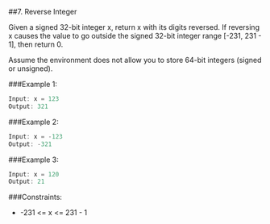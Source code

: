 ##7. Reverse Integer

Given a signed 32-bit integer x, return x with its digits reversed. If reversing x causes the value to go outside the signed 32-bit integer range [-231, 231 - 1], then return 0.

Assume the environment does not allow you to store 64-bit integers (signed or unsigned).



###Example 1:
```java
Input: x = 123
Output: 321
```
###Example 2:
```java
Input: x = -123
Output: -321
```
###Example 3:
```java
Input: x = 120
Output: 21
```

###Constraints:

- -231 <= x <= 231 - 1